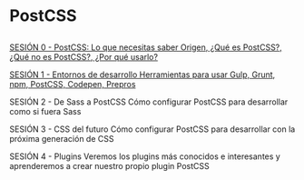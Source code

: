 # PostCSS
## 

[SESIÓN 0 - PostCSS: Lo que necesitas saber
Origen, ¿Qué es PostCSS?, ¿Qué no es PostCSS?, ¿Por qué usarlo?](https://github.com/EscuelaIt/PostCSS-2016/blob/master/Sesion0/PostCSS.%20Sesi%C3%B3n%200.pdf)

[SESIÓN 1 - Entornos de desarrollo
Herramientas para usar Gulp, Grunt, npm, PostCSS, Codepen, Prepros](https://github.com/EscuelaIt/PostCSS-2016/blob/master/Sesion1-Entornos-de-trabajo/PostCSS.%20Sesi%C3%B3n%201.%20Entornos%20de%20desarrollo.pdf)


SESIÓN 2 - De Sass a PostCSS
Cómo configurar PostCSS para desarrollar como si fuera Sass


SESIÓN 3 - CSS del futuro
Cómo configurar PostCSS para desarrollar con la próxima generación de CSS


SESIÓN 4 - Plugins
Veremos los plugins más conocidos e interesantes y aprenderemos a crear nuestro propio plugin PostCSS